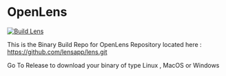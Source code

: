 # OpenLens

[![Build Lens](https://github.com/vrtata/OpenLens/actions/workflows/main.yml/badge.svg)](https://github.com/vrtata/OpenLens/actions/workflows/main.yml)

This is the Binary Build Repo for OpenLens Repository located here : https://github.com/lensapp/lens.git

Go To Release to download your binary of type Linux , MacOS or Windows
